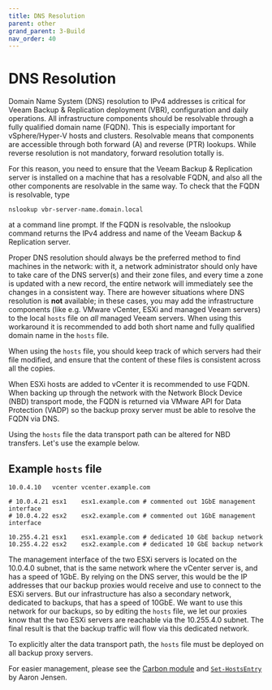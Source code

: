 ```yaml
---
title: DNS Resolution
parent: other
grand_parent: 3-Build
nav_order: 40
---
```


# DNS Resolution
Domain Name System (DNS) resolution to IPv4 addresses is critical for Veeam Backup & Replication deployment (VBR), configuration and daily operations. All infrastructure components should be resolvable through a fully qualified domain name (FQDN). This is especially important for vSphere/Hyper-V hosts and clusters. Resolvable means that components are accessible through both forward (A) and reverse (PTR) lookups. While reverse resolution is not mandatory, forward resolution totally is.

For this reason, you need to ensure that the Veeam Backup & Replication server is installed on a machine that has a resolvable FQDN, and also all the other components are resolvable in the same way. To check that the FQDN is resolvable, type

`nslookup vbr-server-name.domain.local`

at a command line prompt. If the FQDN is resolvable, the nslookup command returns the IPv4 address and name of the Veeam Backup & Replication server.

Proper DNS resolution should always be the preferred method to find machines in the network: with it, a network administrator should only have to take care of the DNS server(s) and their zone files, and every time a zone is updated with a new record, the entire network will immediately see the changes in a consistent way. There are however situations where DNS resolution is __not__ available; in these cases, you may add the infrastructure components (like e.g. VMware vCenter, ESXi and managed Veeam servers) to the local `hosts` file on _all_ managed Veeam servers. When using this workaround it is recommended to add both short name and fully qualified domain name in the `hosts` file.

When using the `hosts` file, you should keep track of which servers had their file modified, and ensure that the content of these files is consistent across all the copies.

When ESXi hosts are added to vCenter it is recommended to use FQDN. When backing up through the network with the Network Block Device (NBD) transport mode, the FQDN is returned via VMware API for Data Protection (VADP) so the backup proxy server must be able to resolve the FQDN via DNS.

Using the `hosts` file the data transport path can be altered for NBD transfers. Let's use the example below.

## Example `hosts` file

	10.0.4.10	vcenter	vcenter.example.com

	# 10.0.4.21	esx1	esx1.example.com # commented out 1GbE management interface
	# 10.0.4.22	esx2	esx2.example.com # commented out 1GbE management interface

	10.255.4.21	esx1	esx1.example.com # dedicated 10 GbE backup network
	10.255.4.22	esx2	esx2.example.com # dedicated 10 GbE backup network

The management interface of the two ESXi servers is located on the 10.0.4.0 subnet, that is the same network where the vCenter server is, and has a speed of 1GbE. By relying on the DNS server, this would be the IP addresses that our backup proxies would receive and use to connect to the ESXi servers. But our infrastructure has also a secondary network, dedicated to backups, that has a speed of 10GbE. We want to use this network for our backups, so by editing the `hosts` file, we let our proxies know that the two ESXi servers are reachable via the 10.255.4.0 subnet. The final result is that the backup traffic will flow via this dedicated network.

To explicitly alter the data transport path, the `hosts` file must be deployed on all backup proxy servers.

For easier management, please see the [Carbon module](http://get-carbon.org) and [`Set-HostsEntry`](http://get-carbon.org/Set-HostsEntry.html) by Aaron Jensen.
